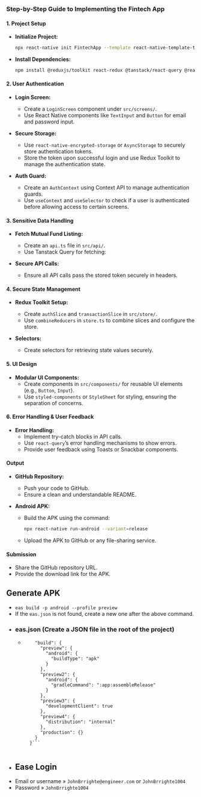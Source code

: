 ### Step-by-Step Guide to Implementing the Fintech App

#### 1. **Project Setup**
   - **Initialize Project:**
     ```bash
     npx react-native init FintechApp --template react-native-template-typescript
     ```
   - **Install Dependencies:**
     ```bash
     npm install @reduxjs/toolkit react-redux @tanstack/react-query @react-native-async-storage/async-storage react-native-encrypted-storage
     ```
  
#### 2. **User Authentication**
   - **Login Screen:**
     - Create a `LoginScreen` component under `src/screens/`.
     - Use React Native components like `TextInput` and `Button` for email and password input.
   - **Secure Storage:**
     - Use `react-native-encrypted-storage` or `AsyncStorage` to securely store authentication tokens.
     - Store the token upon successful login and use Redux Toolkit to manage the authentication state.

   - **Auth Guard:**
     - Create an `AuthContext` using Context API to manage authentication guards.
     - Use `useContext` and `useSelector` to check if a user is authenticated before allowing access to certain screens.

#### 3. **Sensitive Data Handling**
   - **Fetch Mutual Fund Listing:**
     - Create an `api.ts` file in `src/api/`.
     - Use Tanstack Query for fetching:
       
   - **Secure API Calls:**
     - Ensure all API calls pass the stored token securely in headers.
  
#### 4. **Secure State Management**
   - **Redux Toolkit Setup:**
     - Create `authSlice` and `transactionSlice` in `src/store/`.
     - Use `combineReducers` in `store.ts` to combine slices and configure the store.
     
   - **Selectors:**
     - Create selectors for retrieving state values securely.
     

#### 5. **UI Design**
   - **Modular UI Components:**
     - Create components in `src/components/` for reusable UI elements (e.g., `Button`, `Input`).
     - Use `styled-components` or `StyleSheet` for styling, ensuring the separation of concerns.
  
#### 6. **Error Handling & User Feedback**
   - **Error Handling:**
     - Implement try-catch blocks in API calls.
     - Use `react-query`’s error handling mechanisms to show errors.
     - Provide user feedback using Toasts or Snackbar components.

#### **Output**
   - **GitHub Repository:**
     - Push your code to GitHub.
     - Ensure a clean and understandable README.
  
   - **Android APK:**
     - Build the APK using the command:
       ```bash
       npx react-native run-android --variant=release
       ```
     - Upload the APK to GitHub or any file-sharing service.

#### **Submission**
   - Share the GitHub repository URL.
   - Provide the download link for the APK.

## Generate APK
  - ``` eas build -p android --profile preview ```
  - If the `eas.json` is not found, create a new one after the above command. 
  - ### eas.json (Create a JSON file in the root of the project)
    - ``` {
          "build": {
            "preview": {
              "android": {
                "buildType": "apk"
              }
            },
            "preview2": {
              "android": {
                "gradleCommand": ":app:assembleRelease"
              }
            },
            "preview3": {
              "developmentClient": true
            },
            "preview4": {
              "distribution": "internal"
            },
            "production": {}
          }
        }```
  
  
  - ## Ease Login
  - Email or username » ```JohnBrrighte@engineer.com``` or ```JohnBrrighte1004```
  - Password » ```JohnBrrighte1004```
